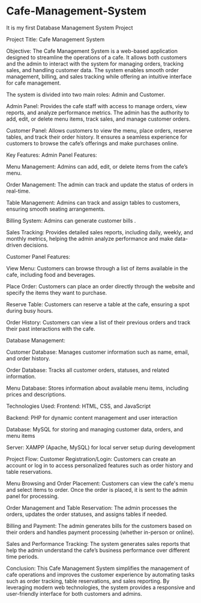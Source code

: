 # Cafe-Management-System
It is my first Database Management System Project 

Project Title: Cafe Management System

Objective: The Cafe Management System is a web-based application designed to streamline the operations of a cafe. It allows both customers and the admin to interact with the system for managing orders, tracking sales, and handling customer data. The system enables smooth order management, billing, and sales tracking while offering an intuitive interface for cafe management.

The system is divided into two main roles: Admin and Customer.

Admin Panel: Provides the cafe staff with access to manage orders, view reports, and analyze performance metrics. The admin has the authority to add, edit, or delete menu items, track sales, and manage customer orders.

Customer Panel: Allows customers to view the menu, place orders, reserve tables, and track their order history. It ensures a seamless experience for customers to browse the cafe’s offerings and make purchases online.

Key Features:
Admin Panel Features:

Menu Management: Admins can add, edit, or delete items from the cafe’s menu.

Order Management: The admin can track and update the status of orders in real-time.

Table Management: Admins can track and assign tables to customers, ensuring smooth seating arrangements.

Billing System: Admins can generate customer bills .

Sales Tracking: Provides detailed sales reports, including daily, weekly, and monthly metrics, helping the admin analyze performance and make data-driven decisions.

Customer Panel Features:

View Menu: Customers can browse through a list of items available in the cafe, including food and beverages.

Place Order: Customers can place an order directly through the website and specify the items they want to purchase.

Reserve Table: Customers can reserve a table at the cafe, ensuring a spot during busy hours.

Order History: Customers can view a list of their previous orders and track their past interactions with the cafe.

Database Management:

Customer Database: Manages customer information such as name, email, and order history.

Order Database: Tracks all customer orders, statuses, and related information.

Menu Database: Stores information about available menu items, including prices and descriptions.

Technologies Used:
Frontend: HTML, CSS, and JavaScript

Backend: PHP for dynamic content management and user interaction

Database: MySQL for storing and managing customer data, orders, and menu items

Server: XAMPP (Apache, MySQL) for local server setup during development

Project Flow:
Customer Registration/Login: Customers can create an account or log in to access personalized features such as order history and table reservations.

Menu Browsing and Order Placement: Customers can view the cafe's menu and select items to order. Once the order is placed, it is sent to the admin panel for processing.

Order Management and Table Reservation: The admin processes the orders, updates the order statuses, and assigns tables if needed.

Billing and Payment: The admin generates bills for the customers based on their orders and handles payment processing (whether in-person or online).

Sales and Performance Tracking: The system generates sales reports that help the admin understand the cafe’s business performance over different time periods.

Conclusion:
This Cafe Management System simplifies the management of cafe operations and improves the customer experience by automating tasks such as order tracking, table reservations, and sales reporting. By leveraging modern web technologies, the system provides a responsive and user-friendly interface for both customers and admins.
